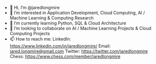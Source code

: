 - 👋 Hi, I’m @jaredlongmire
- 👀 I’m interested in Application Development, Cloud Computing, AI / Machine Learning & Computing Research 
- 🌱 I’m currently learning Python, SQL & Cloud Architecture 
- 💞️ I’m looking to collaborate on AI / Machine Learning Projects & Cloud Computing Projects
- 📫 How to reach me:
  LinkedIn: https://www.linkedin.com/in/jaredlongmire/
  Email: jared.longmire@gmail.com
  Twitter: https://twitter.com/jaredlongmire
  Chess: https://www.chess.com/member/jaredlongmire

<!---
jaredlongmire/jaredlongmire is a ✨ special ✨ repository because its `README.md` (this file) appears on your GitHub profile.
You can click the Preview link to take a look at your changes.
--->
